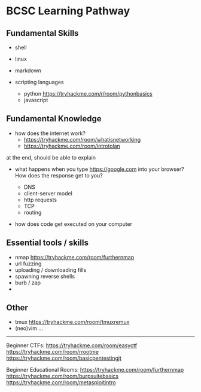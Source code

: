 # BCSC Learning Pathway

## Fundamental Skills

- shell
- linux
- markdown

- scripting languages
    - python https://tryhackme.com/r/room/pythonbasics
    - javascript

## Fundamental Knowledge

- how does the internet work?
    - https://tryhackme.com/room/whatisnetworking
    - https://tryhackme.com/room/introtolan

at the end, should be able to explain
 - what happens when you type https://google.com into your browser? How does the response get to you?
   - DNS
   - client-server model
   - http requests
   - TCP
   - routing


- how does code get executed on your computer




## Essential tools / skills

- nmap https://tryhackme.com/room/furthernmap
- url fuzzing
- uploading / downloading fills
- spawning reverse shells
- burb / zap
-

## Other

- tmux https://tryhackme.com/room/tmuxremux
- (neo)vim ...


---

Beginner CTFs:
https://tryhackme.com/room/easyctf
https://tryhackme.com/room/rrootme
https://tryhackme.com/room/basicpentestingjt

Beginner Educational Rooms:
https://tryhackme.com/room/furthernmap
https://tryhackme.com/room/burpsuitebasics
https://tryhackme.com/room/metasploitintro
